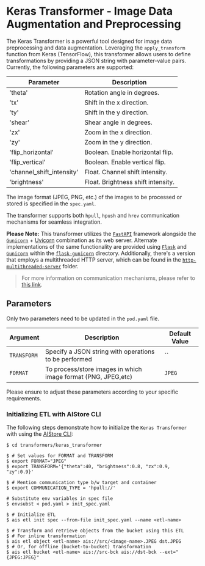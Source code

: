 # Keras Transformer - Image Data Augmentation and Preprocessing

The Keras Transformer is a powerful tool designed for image data preprocessing and data augmentation. Leveraging the `apply_transform` function from Keras (TensorFlow), this transformer allows users to define transformations by providing a JSON string with parameter-value pairs. Currently, the following parameters are supported:

| Parameter                | Description                                             |
|-------------------------|---------------------------------------------------------|
| 'theta'                 | Rotation angle in degrees.                              |
| 'tx'                     | Shift in the x direction.                                 |
| 'ty'                     | Shift in the y direction.                                 |
| 'shear'                 | Shear angle in degrees.                                    |
| 'zx'                     | Zoom in the x direction.                                  |
| 'zy'                     | Zoom in the y direction.                                  |
| 'flip_horizontal'    | Boolean. Enable horizontal flip.                          |
| 'flip_vertical'        | Boolean. Enable vertical flip.                              |
| 'channel_shift_intensity' | Float. Channel shift intensity.                          |
| 'brightness'            | Float. Brightness shift intensity.                          |

The image format (JPEG, PNG, etc.) of the images to be processed or stored is specified in the `spec.yaml`.

The transformer supports both `hpull`, `hpush` and `hrev` communication mechanisms for seamless integration.

**Please Note:** This transformer utilizes the [`FastAPI`](https://fastapi.tiangolo.com/) framework alongside the [`Gunicorn`](https://gunicorn.org/) + [Uvicorn](https://www.uvicorn.org/) combination as its web server. Alternate implementations of the same functionality are provided using [`Flask`](https://flask.palletsprojects.com/en/2.3.x/) and [`Gunicorn`](https://gunicorn.org/) within the [`flask-gunicorn`](/flask-gunicorn) directory. Additionally, there's a version that employs a multithreaded HTTP server, which can be found in the [`http-multithreaded-server`](/http-multithreaded-server/) folder.

> For more information on communication mechanisms, please refer to [this link](https://github.com/NVIDIA/aistore/blob/main/docs/etl.md#communication-mechanisms).

## Parameters
Only two parameters need to be updated in the `pod.yaml` file.

| Argument    | Description                                                           | Default Value |
| ----------- | --------------------------------------------------------------------- | ------------- |
| `TRANSFORM`      | Specify a JSON string with operations to be performed | ``     |
| `FORMAT`| To process/store images in which image format (PNG, JPEG,etc)           | `JPEG`          |

Please ensure to adjust these parameters according to your specific requirements.

### Initializing ETL with AIStore CLI

The following steps demonstrate how to initialize the `Keras Transformer` with using the [AIStore CLI](https://github.com/NVIDIA/aistore/blob/main/docs/cli.md):

```!bash
$ cd transformers/keras_transformer

$ # Set values for FORMAT and TRANSFORM
$ export FORMAT="JPEG"
$ export TRANSFORM='{"theta":40, "brightness":0.8, "zx":0.9, "zy":0.9}'

$ # Mention communication type b/w target and container
$ export COMMUNICATION_TYPE = 'hpull://'

# Substitute env variables in spec file
$ envsubst < pod.yaml > init_spec.yaml

$ # Initialize ETL
$ ais etl init spec --from-file init_spec.yaml --name <etl-name>

$ # Transform and retrieve objects from the bucket using this ETL
$ # For inline transformation
$ ais etl object <etl-name> ais://src/<image-name>.JPEG dst.JPEG
$ # Or, for offline (bucket-to-bucket) transformation
$ ais etl bucket <etl-name> ais://src-bck ais://dst-bck --ext="{JPEG:JPEG}" 
```